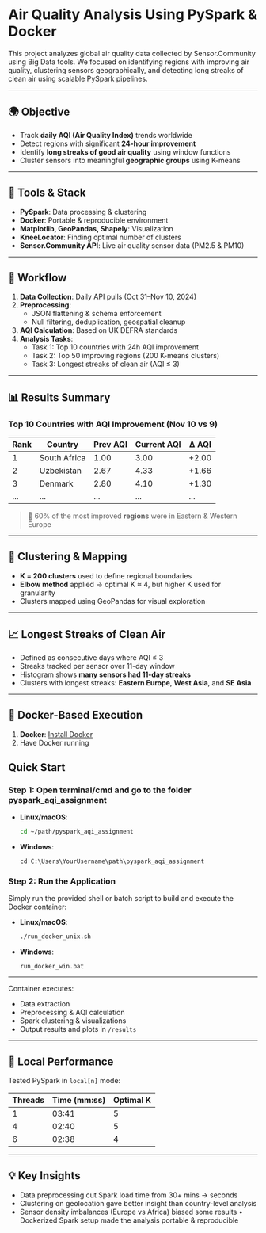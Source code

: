 # Air Quality Analysis Using PySpark & Docker

This project analyzes global air quality data collected by Sensor.Community using Big Data tools. We focused on identifying regions with improving air quality, clustering sensors geographically, and detecting long streaks of clean air using scalable PySpark pipelines.

---

## 🌍 Objective

- Track **daily AQI (Air Quality Index)** trends worldwide
- Detect regions with significant **24-hour improvement**
- Identify **long streaks of good air quality** using window functions
- Cluster sensors into meaningful **geographic groups** using K-means

---

## 🧰 Tools & Stack

- **PySpark**: Data processing & clustering
- **Docker**: Portable & reproducible environment
- **Matplotlib, GeoPandas, Shapely**: Visualization
- **KneeLocator**: Finding optimal number of clusters
- **Sensor.Community API**: Live air quality sensor data (PM2.5 & PM10)

---

## 🔄 Workflow

1. **Data Collection**: Daily API pulls (Oct 31–Nov 10, 2024)
2. **Preprocessing**:
   - JSON flattening & schema enforcement
   - Null filtering, deduplication, geospatial cleanup
3. **AQI Calculation**: Based on UK DEFRA standards
4. **Analysis Tasks**:
   - Task 1: Top 10 countries with 24h AQI improvement
   - Task 2: Top 50 improving regions (200 K-means clusters)
   - Task 3: Longest streaks of clean air (AQI ≤ 3)

---

## 📊 Results Summary

### Top 10 Countries with AQI Improvement (Nov 10 vs 9)

| Rank | Country         | Prev AQI | Current AQI | Δ AQI |
|------|------------------|----------|--------------|--------|
| 1    | South Africa     | 1.00     | 3.00         | +2.00  |
| 2    | Uzbekistan       | 2.67     | 4.33         | +1.66  |
| 3    | Denmark          | 2.80     | 4.10         | +1.30  |
| ...  | ...              | ...      | ...          | ...    |

> 📌 60% of the most improved **regions** were in Eastern & Western Europe

---

## 📍 Clustering & Mapping

- **K = 200 clusters** used to define regional boundaries
- **Elbow method** applied → optimal K ≈ 4, but higher K used for granularity
- Clusters mapped using GeoPandas for visual exploration

---

## 📈 Longest Streaks of Clean Air

- Defined as consecutive days where AQI ≤ 3
- Streaks tracked per sensor over 11-day window
- Histogram shows **many sensors had 11-day streaks**
- Clusters with longest streaks: **Eastern Europe**, **West Asia**, and **SE Asia**

---
##  🐳 Docker-Based Execution

1. **Docker**: [Install Docker](https://www.docker.com/get-started)
2. Have Docker running

## Quick Start

### Step 1: Open terminal/cmd and go to the folder pyspark_aqi_assignment

- **Linux/macOS**:
  ```bash
  cd ~/path/pyspark_aqi_assignment

- **Windows**:
  ```CMD
  cd C:\Users\YourUsername\path\pyspark_aqi_assignment

### Step 2: Run the Application

Simply run the provided shell or batch script to build and execute the Docker container:

- **Linux/macOS**:
  ```bash
  ./run_docker_unix.sh

- **Windows**:
  ```CMD
  run_docker_win.bat

---
Container executes:

- Data extraction
- Preprocessing & AQI calculation
- Spark clustering & visualizations
- Output results and plots in `/results`

---

## 📝 Local Performance

Tested PySpark in `local[n]` mode:

| Threads | Time (mm:ss) | Optimal K |
|---------|---------------|-----------|
| 1       | 03:41         | 5         |
| 4       | 02:40         | 5         |
| 6       | 02:38         | 4         |

---

## 💡 Key Insights
- Data preprocessing cut Spark load time from 30+ mins → seconds
-	Clustering on geolocation gave better insight than country-level analysis
-	Sensor density imbalances (Europe vs Africa) biased some results
	•	Dockerized Spark setup made the analysis portable & reproducible
